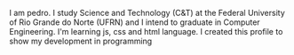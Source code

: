 I am pedro. I study Science and Technology (C&T) at the Federal University of Rio Grande do Norte (UFRN) and I intend to graduate in Computer Engineering.
I'm learning js, css and html language. I created this profile to show my development in programming
